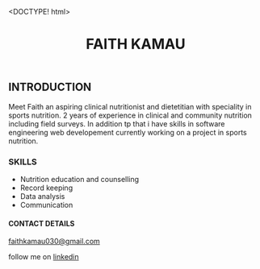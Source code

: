<DOCTYPE! html>
    <html>
        <head>
            <title> MY first website</title>
            <link rel="stylesheet" href="style.css">
        </head>
        <body>
            <header>
                <h1> FAITH KAMAU</h1>
            </header>
            <section>
                <h2> INTRODUCTION</h2>
                <p> Meet Faith an  aspiring clinical nutritionist and dietetitian with speciality in sports nutrition. 2 years of experience in clinical and community nutrition including field surveys. 
                    In addition tp that i have skills in software engineering web developement currently working on a project in sports nutrition.
                </p>
            </section>
            <section>
                <h3> SKILLS</h3>
                <ul>
                    <li>Nutrition education and counselling</li>
                    <li>Record keeping</li>
                    <li>Data analysis</li>
                    <li>Communication </li>
                </ul>
            </section>
            <section>
                <h4> CONTACT DETAILS</h4>
                 <p> faithkamau030@gmail.com</p>
                 <p> follow me on <a href="www.linkedin.com/in/faith-kamau-102b22271" target="_blank">linkedin</a></p>
            </section>
        </body>
    </html>

